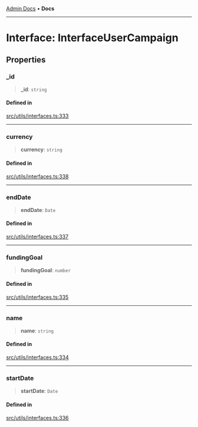 [Admin Docs](/) • **Docs**

***

# Interface: InterfaceUserCampaign

## Properties

### \_id

> **\_id**: `string`

#### Defined in

[src/utils/interfaces.ts:333](https://github.com/PalisadoesFoundation/talawa-admin/blob/main/src/utils/interfaces.ts#L333)

***

### currency

> **currency**: `string`

#### Defined in

[src/utils/interfaces.ts:338](https://github.com/PalisadoesFoundation/talawa-admin/blob/main/src/utils/interfaces.ts#L338)

***

### endDate

> **endDate**: `Date`

#### Defined in

[src/utils/interfaces.ts:337](https://github.com/PalisadoesFoundation/talawa-admin/blob/main/src/utils/interfaces.ts#L337)

***

### fundingGoal

> **fundingGoal**: `number`

#### Defined in

[src/utils/interfaces.ts:335](https://github.com/PalisadoesFoundation/talawa-admin/blob/main/src/utils/interfaces.ts#L335)

***

### name

> **name**: `string`

#### Defined in

[src/utils/interfaces.ts:334](https://github.com/PalisadoesFoundation/talawa-admin/blob/main/src/utils/interfaces.ts#L334)

***

### startDate

> **startDate**: `Date`

#### Defined in

[src/utils/interfaces.ts:336](https://github.com/PalisadoesFoundation/talawa-admin/blob/main/src/utils/interfaces.ts#L336)

